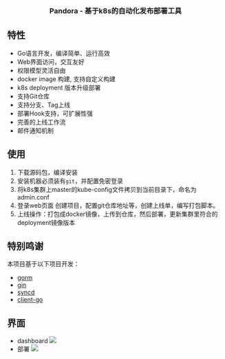 <h3 align="center">Pandora - 基于k8s的自动化发布部署工具</h3>

## 特性

- Go语言开发，编译简单、运行高效
- Web界面访问，交互友好
- 权限模型灵活自由
- docker image 构建, 支持自定义构建
- k8s deployment 版本升级部署
- 支持Git仓库
- 支持分支、Tag上线
- 部署Hook支持，可扩展性强
- 完善的上线工作流
- 邮件通知机制

## 使用

1. 下载源码包，编译安装
2. 安装机器必须装有`git`，并配置免密登录
3. 将k8s集群上master的kube-config文件拷贝到当前目录下，命名为admin.conf
4. 登录web页面 创建项目，配置git仓库地址等，创建上线单，编写打包脚本。
5. 上线操作：打包成docker镜像，上传到仓库，然后部署，更新集群里符合的deployment镜像版本
 

## 特别鸣谢

   本项目基于以下项目开发：
   - [gorm](https://github.com/jinzhu/gorm)
   - [gin](https://github.com/gin-gonic/gin)
   - [syncd](https://syncd.cc/docs/#donate.md)
   - [client-go](https://github.com/kubernetes/client-go)
   
## 界面

- dashboard
![](https://github.com/ielepro/pandora/blob/master/assert/dashboard.png)
- 部署
![](https://github.com/ielepro/pandora/blob/master/assert/deploy.png)
